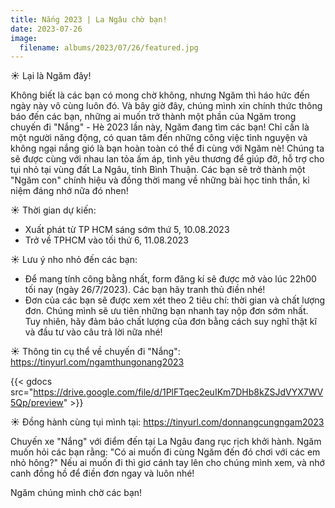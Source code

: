 ```yaml
---
title: Nắng 2023 | La Ngâu chờ bạn!
date: 2023-07-26
image:
  filename: albums/2023/07/26/featured.jpg
---
```


☀️ Lại là Ngăm đây!

Không biết là các bạn có mong chờ không, nhưng Ngăm thì háo hức đến ngày này vô cùng luôn đó. Và bây
giờ đây, chúng mình xin chính thức thông báo đến các bạn, những ai muốn trở thành một phần của Ngăm
trong chuyến đi "Nắng" - Hè 2023 lần này, Ngăm đang tìm các bạn!
Chỉ cần là một người năng động, có quan tâm đến những công việc tình nguyện và không ngại nắng gió
là bạn hoàn toàn có thể đi cùng với Ngăm nè! Chúng ta sẽ được cùng với nhau lan tỏa ấm áp, tình yêu
thương để giúp đỡ, hỗ trợ cho tụi nhỏ tại vùng đất La Ngâu, tỉnh Bình Thuận. Các bạn sẽ trở thành
một "Ngăm con" chính hiệu và đồng thời mang về những bài học tinh thần, kỉ niệm đáng nhớ nữa đó
nhen!

☀️ Thời gian dự kiến:

- Xuất phát từ TP HCM sáng sớm thứ 5, 10.08.2023
- Trở về TPHCM vào tối thứ 6, 11.08.2023

☀️ Lưu ý nho nhỏ đến các bạn:

- Để mang tính công bằng nhất, form đăng kí sẽ được mở vào lúc 22h00 tối nay (ngày 26/7/2023). Các
  bạn hãy tranh thủ điền nhé!
- Đơn của các bạn sẽ được xem xét theo 2 tiêu chí: thời gian và chất lượng đơn. Chúng mình sẽ ưu
  tiên những bạn nhanh tay nộp đơn sớm nhất. Tuy nhiên, hãy đảm bảo chất lượng của đơn bằng cách suy
  nghĩ thật kĩ và đầu tư vào câu trả lời nữa nhé!

☀️ Thông tin cụ thể về chuyến đi "Nắng": https://tinyurl.com/ngamthungonang2023

{{< gdocs src="https://drive.google.com/file/d/1PlFTqec2euIKm7DHb8kZSJdVYX7WV5Qp/preview" >}}

☀️ Đồng hành cùng tụi mình tại: https://tinyurl.com/donnangcungngam2023

Chuyến xe "Nắng" với điểm đến tại La Ngâu đang rục rịch khởi hành. Ngăm muốn hỏi các bạn rằng: "Có
ai muốn đi cùng Ngăm đến đó chơi với các em nhỏ hông?" Nếu ai muốn đi thì giơ cánh tay lên cho chúng
mình xem, và nhớ canh đồng hồ để điền đơn ngay và luôn nhé!

Ngăm chúng mình chờ các bạn!
